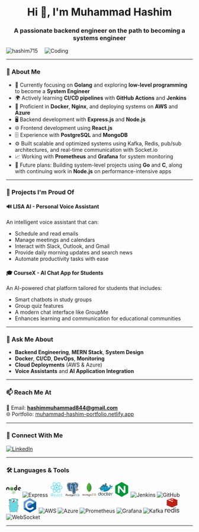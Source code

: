 <h1 align="center">Hi 👋, I'm Muhammad Hashim</h1>
<h3 align="center">A passionate backend engineer on the path to becoming a systems engineer</h3>
<img align="right" alt="Coding" width="400" src="https://cdn.dribbble.com/users/1162077/screenshots/3848914/programmer.gif" />

<p align="left">
  <img src="https://komarev.com/ghpvc/?username=hashim715&label=Profile%20views&color=0e75b6&style=flat" alt="hashim715" />
</p>

---

### 🚀 About Me

- 🔧 Currently focusing on **Golang** and exploring **low-level programming** to become a **System Engineer**  
- 🌍 Actively learning **CI/CD pipelines** with **GitHub Actions** and **Jenkins**  
- 🐳 Proficient in **Docker**, **Nginx**, and deploying systems on **AWS** and **Azure**  
- 🖥️ Backend development with **Express.js** and **Node.js**  
- 🌐 Frontend development using **React.js**  
- 🗄️ Experience with **PostgreSQL** and **MongoDB**
- ⚙️ Built scalable and optimized systems using Kafka, Redis, pub/sub architectures, and real-time communication with Socket.io
- 📈 Working with **Prometheus** and **Grafana** for system monitoring  
- 🔬 Future plans: Building system-level projects using **Go** and **C**, along with continuing work in **Node.js** on performance-intensive apps

---

### 🧠 Projects I'm Proud Of

#### 🔊 **LISA AI - Personal Voice Assistant**  
An intelligent voice assistant that can:  
- Schedule and read emails  
- Manage meetings and calendars  
- Interact with Slack, Outlook, and Gmail  
- Provide daily morning updates and search news  
- Automate productivity tasks with ease

#### 🎓 **CourseX - AI Chat App for Students**  
An AI-powered chat platform tailored for students that includes:  
- Smart chatbots in study groups  
- Group quiz features  
- A modern chat interface like GroupMe  
- Enhances learning and communication for educational communities

---

### 💬 Ask Me About
- **Backend Engineering**, **MERN Stack**, **System Design**
- **Docker**, **CI/CD**, **DevOps**, **Monitoring**
- **Cloud Deployments** (AWS & Azure)
- **Voice Assistants** and **AI Application Integration**

---

### 📫 Reach Me At

📧 Email: **hashimmuhammad844@gmail.com**  
🌐 Portfolio: [muhammad-hashim-portfolio.netlify.app](https://muhammad-hashim-portfolio.netlify.app)

---

### 🤝 Connect With Me

<p align="left">
  <a href="https://linkedin.com/in/muhammad hashim" target="blank">
    <img align="center" src="https://raw.githubusercontent.com/rahuldkjain/github-profile-readme-generator/master/src/images/icons/Social/linked-in-alt.svg" alt="LinkedIn" height="30" width="40" />
  </a>
</p>

---

### 🛠️ Languages & Tools

<p align="left">
  <img src="https://raw.githubusercontent.com/devicons/devicon/master/icons/nodejs/nodejs-original-wordmark.svg" alt="Node.js" width="40" height="40" />
  <img src="https://ajeetchaulagain.com/static/7cb4af597964b0911fe71cb2f8148d64/87351/express-js.png" alt="Express" width="40" height="40" />
  <img src="https://raw.githubusercontent.com/devicons/devicon/master/icons/react/react-original-wordmark.svg" alt="React" width="40" height="40" />
  <img src="https://raw.githubusercontent.com/devicons/devicon/master/icons/postgresql/postgresql-original-wordmark.svg" alt="PostgreSQL" width="40" height="40" />
  <img src="https://raw.githubusercontent.com/devicons/devicon/master/icons/mongodb/mongodb-original-wordmark.svg" alt="MongoDB" width="40" height="40" />
  <img src="https://raw.githubusercontent.com/devicons/devicon/master/icons/docker/docker-original-wordmark.svg" alt="Docker" width="40" height="40" />
  <img src="https://raw.githubusercontent.com/devicons/devicon/master/icons/nginx/nginx-original.svg" alt="Nginx" width="40" height="40" />
  <img src="https://www.vectorlogo.zone/logos/jenkins/jenkins-icon.svg" alt="Jenkins" width="40" height="40" />
  <img src="https://www.vectorlogo.zone/logos/github/github-icon.svg" alt="GitHub" width="40" height="40" />
  <img src="https://raw.githubusercontent.com/devicons/devicon/master/icons/go/go-original.svg" alt="Golang" width="40" height="40" />
  <img src="https://raw.githubusercontent.com/devicons/devicon/master/icons/c/c-original.svg" alt="C" width="40" height="40" />
  <img src="https://www.vectorlogo.zone/logos/amazon_aws/amazon_aws-icon.svg" alt="AWS" width="40" height="40" />
  <img src="https://www.vectorlogo.zone/logos/microsoft_azure/microsoft_azure-icon.svg" alt="Azure" width="40" height="40" />
  <img src="https://www.vectorlogo.zone/logos/prometheusio/prometheusio-icon.svg" alt="Prometheus" width="40" height="40" />
  <img src="https://www.vectorlogo.zone/logos/grafana/grafana-icon.svg" alt="Grafana" width="40" height="40" />
  <img src="https://www.vectorlogo.zone/logos/apache_kafka/apache_kafka-icon.svg" alt="Kafka" width="40" height="40" />
  <img src="https://raw.githubusercontent.com/devicons/devicon/master/icons/redis/redis-original-wordmark.svg" alt="Redis" width="40" height="40" />
  <img src="https://miro.medium.com/v2/resize:fit:1200/1*255iTWNk6H1N3_QZIBIAUA.png" alt="WebSocket" width="40" height="40" />
</p>

---
